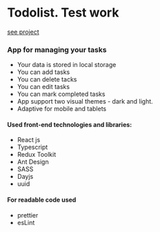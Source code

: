 # Todolist. Test work

[see project](https://todo-testwork.vercel.app)

### App for managing your tasks

- Your data is stored in local storage
- You can add tasks
- You can delete tacks
- You can edit tasks
- You can mark completed tasks
- App support two visual themes - dark and light.
- Adaptive for mobile and tablets



#### Used front-end technologies and libraries:

- React js
- Typescript
- Redux Toolkit
- Ant Design
- SASS
- Dayjs
- uuid


#### For readable code used

- prettier
- esLint
